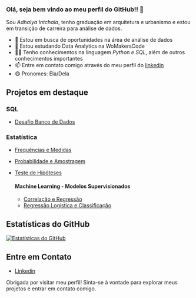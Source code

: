 ### Olá, seja bem vindo ao meu perfil do GitHub!! 👋

Sou *Adhalya Intchala*, tenho graduação em arquitetura e urbanismo e estou em transição de carreira para análise de dados.

- 🔭 Estou em busca de oportunidades na área de análise de dados
- 🌱 Estou estudando Data Analytics na WoMakersCode
- 👩‍💻 Tenho conhecimentos na linguagem *Python e SQL*, além de outros conhecimentos importantes
- 📫 Entre em contato comigo através do meu perfil do [linkedin](https://www.linkedin.com/in/adhalyaintchala/)
- 😄 Pronomes: Ela/Dela


## Projetos em destaque

### SQL
  
 - [Desafio Banco de Dados](https://github.com/adhalya/desafio-banco-de-dados)

### Estatística
  
 - [Frequências e Medidas](https://github.com/adhalya/estatistica-frequencias-medidas)
 - [Probabilidade e Amostragem](https://github.com/adhalya/estatistica_probabilidade_e_amostragem)
 - [Teste de Hipóteses](https://github.com/adhalya/estatistica-teste-hipoteses)

    #### Machine Learning - Modelos Supervisionados
     

     - [Correlação e Regressão](https://github.com/adhalya/estatistica-correlacao-e-regressao)
     - [Regressão Logística e Classificação](https://github.com/adhalya/estatistica_regressao_logistica_e_classificacao)
   
## Estatísticas do GitHub

[![Estatísticas do GitHub](https://github-readme-stats.vercel.app/api?username=adhalya&show_icons=true&theme=flag-india)](https://github.com/adhalya)


## Entre em Contato

- [Linkedin](https://www.linkedin.com/in/adhalyaintchala/)


Obrigada por visitar meu perfil! Sinta-se à vontade para explorar meus projetos e entrar em contato comigo.
